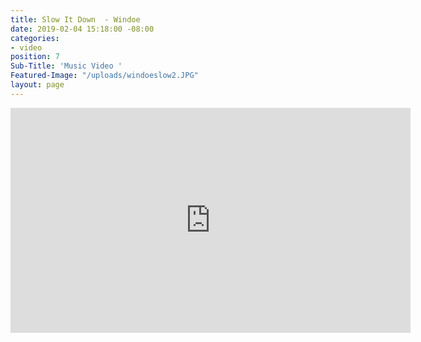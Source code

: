 ```yaml
---
title: Slow It Down  - Windoe
date: 2019-02-04 15:18:00 -08:00
categories:
- video
position: 7
Sub-Title: 'Music Video '
Featured-Image: "/uploads/windoeslow2.JPG"
layout: page
---
```


<iframe src="https://player.vimeo.com/video/303639403" width="640" height="360" frameborder="0" webkitallowfullscreen mozallowfullscreen allowfullscreen></iframe>